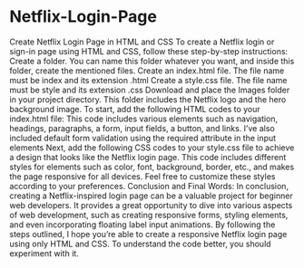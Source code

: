 # Netflix-Login-Page
Create Netflix Login Page in HTML and CSS
To create a Netflix login or sign-in page using HTML and CSS, follow these step-by-step instructions:
Create a folder. You can name this folder whatever you want, and inside this folder, create the mentioned files.
Create an index.html file. The file name must be index and its extension .html
Create a style.css file. The file name must be style and its extension .css
Download and place the Images folder in your project directory. This folder includes the Netflix logo and the hero background image.
To start, add the following HTML codes to your index.html file: This code includes various elements such as navigation, headings, paragraphs, a form, input fields, a button, and links. I’ve also included default form validation using the required attribute in the input elements
Next, add the following CSS codes to your style.css file to achieve a design that looks like the Netflix login page. This code includes different styles for elements such as color, font, background, border, etc., and makes the page responsive for all devices. Feel free to customize these styles according to your preferences.
Conclusion and Final Words:
In conclusion, creating a Netflix-inspired login page can be a valuable project for beginner web developers. It provides a great opportunity to dive into various aspects of web development, such as creating responsive forms, styling elements, and even incorporating floating label input animations.
By following the steps outlined, I hope you’re able to create a responsive Netflix login page using only HTML and CSS. To understand the code better, you should experiment with it.
